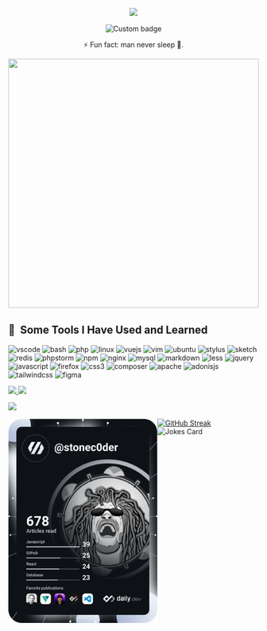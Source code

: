 <p align="center">
  <img src="https://capsule-render.vercel.app/api?text=Hi!,+I'm+Cedric+Megnie+N&animation=fadeIn&type=waving&color=gradient&height=200&desc=Welcome+to+my+Github+Profile."/>
</p>

<p align="center">
  <img href="https://codetime.dev" alt="Custom badge" src="https://img.shields.io/endpoint?style=flat&url=https%3A%2F%2Fapi.codetime.dev%2Fshield%3Fid%3D19060%26project%3D%26in%3D0">
</p>
<p align="center">⚡ Fun fact: man never sleep 🥱.</p>
<div>
  <img width="100%" height="500px" src="https://github.com/stoneC0der/stonec0der/assets/11365636/b8d7162b-c9c8-43ad-8a2c-6889fe9570f4" algin="right">
</div>
<h2> 🚀 &nbsp;Some Tools I Have Used and Learned</h2>
<p align="left">
<img src="https://cdn.jsdelivr.net/gh/devicons/devicon/icons/vscode/vscode-original.svg" alt="vscode" width="45" height="45"/>
  
<img src="https://cdn.jsdelivr.net/gh/devicons/devicon/icons/bash/bash-original.svg" alt="bash" width="45" height="45"/>
  
<img src="https://cdn.jsdelivr.net/gh/devicons/devicon/icons/php/php-original.svg" alt="php" width="45" height="45"/>
  
<img src="https://cdn.jsdelivr.net/gh/devicons/devicon/icons/linux/linux-original.svg" alt="linux" width="45" height="45"/>

<img src="https://cdn.jsdelivr.net/gh/devicons/devicon/icons/vuejs/vuejs-original.svg" alt="vuejs" width="45" height="45"/>

<img src="https://cdn.jsdelivr.net/gh/devicons/devicon/icons/vim/vim-original.svg"  alt="vim" width="45" height="45"/>

<img src="https://cdn.jsdelivr.net/gh/devicons/devicon/icons/ubuntu/ubuntu-plain.svg" alt="ubuntu" width="45" height="45" />

<img src="https://cdn.jsdelivr.net/gh/devicons/devicon/icons/stylus/stylus-original.svg" alt="stylus" width="45" height="45" />

<img src="https://cdn.jsdelivr.net/gh/devicons/devicon/icons/sketch/sketch-original.svg"  alt="sketch" width="45" height="45"/>

<img src="https://cdn.jsdelivr.net/gh/devicons/devicon/icons/redis/redis-original.svg"  alt="redis" width="45" height="45"/>

<img src="https://cdn.jsdelivr.net/gh/devicons/devicon/icons/phpstorm/phpstorm-original.svg"  alt="phpstorm" width="45" height="45"/>

<img src="https://cdn.jsdelivr.net/gh/devicons/devicon/icons/npm/npm-original-wordmark.svg"  alt="npm" width="45" height="45"/>

<img src="https://cdn.jsdelivr.net/gh/devicons/devicon/icons/nginx/nginx-original.svg"  alt="nginx" width="45" height="45"/>

<img src="https://cdn.jsdelivr.net/gh/devicons/devicon/icons/mysql/mysql-original-wordmark.svg"  alt="mysql" width="45" height="45"/>

<img src="https://cdn.jsdelivr.net/gh/devicons/devicon/icons/markdown/markdown-original.svg"  alt="markdown" width="45" height="45"/>

<img src="https://cdn.jsdelivr.net/gh/devicons/devicon/icons/less/less-plain-wordmark.svg"  alt="less" width="45" height="45"/>

<img src="https://cdn.jsdelivr.net/gh/devicons/devicon/icons/jquery/jquery-original-wordmark.svg"  alt="jquery" width="45" height="45"/>

<img src="https://cdn.jsdelivr.net/gh/devicons/devicon/icons/javascript/javascript-original.svg"  alt="javascript" width="45" height="45"/>
          
<img src="https://cdn.jsdelivr.net/gh/devicons/devicon/icons/firefox/firefox-original.svg"  alt="firefox" width="45" height="45"/>

<img src="https://cdn.jsdelivr.net/gh/devicons/devicon/icons/css3/css3-original.svg"  alt="css3" width="45" height="45"/>

<img src="https://cdn.jsdelivr.net/gh/devicons/devicon/icons/composer/composer-original.svg"  alt="composer" width="45" height="45"/>

<img src="https://cdn.jsdelivr.net/gh/devicons/devicon/icons/apache/apache-original.svg"  alt="apache" width="45" height="45"/>

<img src="https://cdn.jsdelivr.net/gh/devicons/devicon/icons/adonisjs/adonisjs-original.svg"  alt="adonisjs" width="45" height="45"/>

<img src="https://cdn.jsdelivr.net/gh/devicons/devicon/icons/tailwindcss/tailwindcss-original-wordmark.svg"  alt="tailwindcss" width="45" height="45"/>

<img src="https://cdn.jsdelivr.net/gh/devicons/devicon/icons/figma/figma-original.svg"  alt="figma" width="45" height="45"/>
</p>

<a href="https://github.com/anuraghazra/github-readme-stats">
  <img src="https://github-readme-stats-eta-liart-23.vercel.app/api?username=stonec0der&count_private=true&show_icons=true&theme=dark" />
</a>
    
<a href="https://github.com/anuraghazra/convoychat">
  <img src="https://github-readme-stats-eta-liart-23.vercel.app/api/top-langs/?username=stonec0der&hide=blade,css&layout=compact&theme=dark" />
</a>

<p align="left">
  <img src="https://github-profile-trophy.vercel.app/?username=stonec0der&theme=gruvbox">
</p>

<a href="https://app.daily.dev/stonec0der">
  <img src="https://github.com/stoneC0der/stonec0der/blob/master/devcard.svg" width="300" alt="Cedric Megnie's Dev Card" align="left"/>
</a>

[![GitHub Streak](https://github-readme-streak-stats.herokuapp.com?user=stonec0der&theme=gruvbox)](https://git.io/streak-stats)
<br />
![Jokes Card](https://readme-jokes.vercel.app/api)
<!--![Profile View Counter](https://komarev.com/ghpvc/?username=stonec0der)
<br>-->
